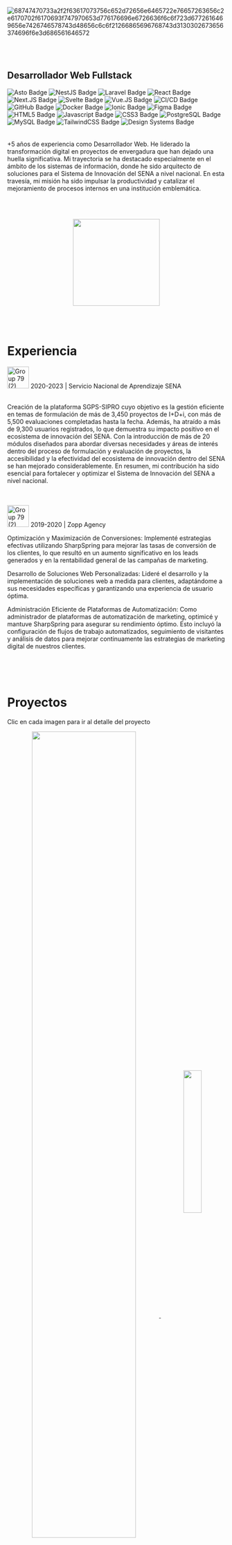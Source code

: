 ![68747470733a2f2f63617073756c652d72656e6465722e76657263656c2e6170702f6170693f747970653d776176696e6726636f6c6f723d6772616469656e7426746578743d48656c6c6f21266865696768743d3130302673656374696f6e3d686561646572](https://github.com/carincon93/carincon93/assets/18555989/68050a76-ed08-4f14-baf7-1b4795274a31)

&nbsp;
\
&nbsp;
## Desarrollador Web Fullstack

![Asto Badge](https://img.shields.io/badge/Astro-ffffff?logo=astro&logoColor=000&style=flat)
![NestJS Badge](https://img.shields.io/badge/NestJS-ffffff?logo=nestjs&logoColor=000&style=flat)
![Laravel Badge](https://img.shields.io/badge/Laravel-ffffff?logo=laravel&logoColor=000&style=flat)
![React Badge](https://img.shields.io/badge/React-ffffff?logo=react&logoColor=000&style=flat)
![Next.JS Badge](https://img.shields.io/badge/Next.JS-ffffff?logo=next.js&logoColor=000&style=flat)
![Svelte Badge](https://img.shields.io/badge/Svelte-ffffff?logo=svelte&logoColor=000&style=flat)
![Vue.JS Badge](https://img.shields.io/badge/Vue.JS-ffffff?logo=vue.js&logoColor=000&style=flat)
![CI/CD Badge](https://img.shields.io/badge/CI/CD-ffffff?logo=github&logoColor=000&style=flat)
![GitHub Badge](https://img.shields.io/badge/GitHub-ffffff?logo=github&logoColor=000&style=flat)
![Docker Badge](https://img.shields.io/badge/Docker-ffffff?logo=docker&logoColor=000&style=flat)
![Ionic Badge](https://img.shields.io/badge/Ionic-ffffff?logo=ionic&logoColor=000&style=flat)
![Figma Badge](https://img.shields.io/badge/Figma-ffffff?logo=figma&logoColor=000&style=flat)
![HTML5 Badge](https://img.shields.io/badge/HTML5-ffffff?logo=html5&logoColor=000&style=flat)
![Javascript Badge](https://img.shields.io/badge/JavaScript-ffffff?logo=javascript&logoColor=000&style=flat)
![CSS3 Badge](https://img.shields.io/badge/CSS3-ffffff?logo=css3&logoColor=000&style=flat)
![PostgreSQL Badge](https://img.shields.io/badge/PostgreSQL-ffffff?logo=postgresql&logoColor=000&style=flat)
![MySQL Badge](https://img.shields.io/badge/MySQL-ffffff?logo=mysql&logoColor=000&style=flat)
![TailwindCSS Badge](https://img.shields.io/badge/TailwindCSS-ffffff?logo=tailwindcss&logoColor=000&style=flat)
![Design Systems Badge](https://img.shields.io/badge/Design%20Systems-ffffff?logo=designsystems&logoColor=000&style=flat)
\
\
\
+5 años de experiencia como Desarrollador Web. He liderado la transformación digital en proyectos de envergadura que han dejado una huella significativa. Mi trayectoria se ha destacado especialmente en el ámbito de los sistemas de información, donde he sido arquitecto de soluciones para el Sistema de Innovación del SENA a nivel nacional. En esta travesía, mi misión ha sido impulsar la productividad y catalizar el mejoramiento de procesos internos en una institución emblemática.


\
&nbsp;
<div align="center">
  <img src="https://github.com/carincon93/carincon93/assets/18555989/70f992dd-33d3-4d71-becb-4bfef1dd9b9d" width="200px" />
</div>


\
&nbsp;
# Experiencia

<img height="50" alt="Group 79 (2)" src="https://github.com/carincon93/carincon93/assets/18555989/d613c3c2-93d7-4f3c-a616-96689179e7c1">
2020-2023 | Servicio Nacional de Aprendizaje SENA

\
Creación de la plataforma SGPS-SIPRO cuyo objetivo es la gestión eficiente en temas de formulación de más de 3,450 proyectos de I+D+i, con más de 5,500 evaluaciones completadas hasta la fecha. Además, ha atraído a más de 9,300 usuarios registrados, lo que demuestra su impacto positivo en el ecosistema de innovación del SENA. Con la introducción de más de 20 módulos diseñados para abordar diversas necesidades y áreas de interés dentro del proceso de formulación y evaluación de proyectos, la accesibilidad y la efectividad del ecosistema de innovación dentro del SENA se han mejorado considerablemente. En resumen, mi contribución ha sido esencial para fortalecer y optimizar el Sistema de Innovación del SENA a nivel nacional.

\
\
<img height="50" alt="Group 79 (2)" src="https://github.com/carincon93/carincon93/assets/18555989/d613c3c2-93d7-4f3c-a616-96689179e7c1">
2019-2020 | Zopp Agency

Optimización y Maximización de Conversiones: Implementé estrategias efectivas utilizando SharpSpring para mejorar las tasas de conversión de los clientes, lo que resultó en un aumento significativo en los leads generados y en la rentabilidad general de las campañas de marketing.

Desarrollo de Soluciones Web Personalizadas: Lideré el desarrollo y la implementación de soluciones web a medida para clientes, adaptándome a sus necesidades específicas y garantizando una experiencia de usuario óptima.

Administración Eficiente de Plataformas de Automatización: Como administrador de plataformas de automatización de marketing, optimicé y mantuve SharpSpring para asegurar su rendimiento óptimo. Esto incluyó la configuración de flujos de trabajo automatizados, seguimiento de visitantes y análisis de datos para mejorar continuamente las estrategias de marketing digital de nuestros clientes.

\
\
&nbsp;
# Proyectos
Clic en cada imagen para ir al detalle del proyecto
<div align="center">
  <a href="https://github.com/carincon93/sgps-sipro" target="_blank">
    <img src="https://github.com/carincon93/carincon93/assets/18555989/ed229591-a2d3-4b2b-8095-f04dd9bbfd6b" align="center" width="69%" />
  </a>
  <img src="https://github.com/carincon93/carincon93/assets/18555989/af6e9039-a20b-446a-9213-f871d96b3873" align="center" width="29%" />
</div>
<div align="center">
  <a href="https://github.com/carincon93/fitotecturaWebApp" target="_blank">
    <img src="https://github.com/carincon93/carincon93/assets/18555989/2013b611-eab9-4dc7-8cca-f36093c1f6c6" align="center" width="98%" />
  </a>
  <a href="https://github.com/carincon93/Algoritmos-de-planificacion" target="_blank">
    <img src="https://github.com/carincon93/carincon93/assets/18555989/c25bb6ce-f849-4372-81ff-9bd68d2b0365" align="center" width="69%" />
  </a>
</div>
